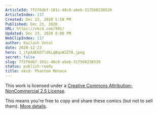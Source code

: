 ```yaml
---
ArticleId: 7f2f6dbf-101c-48c8-abeb-317560238520
ArticleIndex: 117
Created: Dec 23, 2020 5:58 PM
Published: Dec 23, 2020
URL: https://xkcd.com/991/
Updated: Dec 23, 2020 8:08 PM
WebClipIndex: 117
author: Kailash Vetal
date: 2020-12-23
hero: 1_itpAdE6O7ldkLqBqvW2ZTA.jpeg
secret: false
slug: 7f2f6dbf-101c-48c8-abeb-317560238520
status: publish-ready
title: xkcd- Phantom Menace
---
```

This work is licensed under a [Creative Commons Attribution-NonCommercial 2.5 License](http://creativecommons.org/licenses/by-nc/2.5/).

This means you're free to copy and share these comics (but not to sell them). [More details](https://xkcd.com/license.html).
